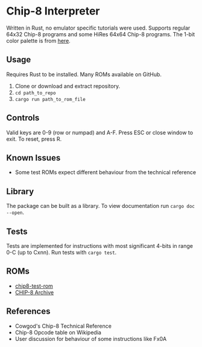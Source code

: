 # Chip-8 Interpreter

Written in Rust, no emulator specific tutorials were used.
Supports regular 64x32 Chip-8 programs and some HiRes 64x64 Chip-8 programs.
The 1-bit color palette is from [here](https://lospec.com/palette-list/paperback-2).
## Usage
Requires Rust to be installed.
Many ROMs available on GitHub.

1. Clone or download and extract repository.
2. `cd path_to_repo`
3. `cargo run path_to_rom_file`

## Controls
Valid keys are 0-9 (row or numpad) and A-F.
Press ESC or close window to exit. To reset, press R.

## Known Issues
- Some test ROMs expect different behaviour from the technical reference

## Library
The package can be built as a library. To view documentation run `cargo doc --open`.

## Tests
Tests are implemented for instructions with most significant 4-bits in range 0-C (up to Cxnn). 
Run tests with `cargo test`.

## ROMs
- [chip8-test-rom](https://github.com/corax89/chip8-test-rom)
- [CHIP-8 Archive](https://johnearnest.github.io/chip8Archive/)

## References
 - Cowgod's Chip-8 Technical Reference
 - Chip-8 Opcode table on Wikipedia
 - User discussion for behaviour of some instructions like Fx0A